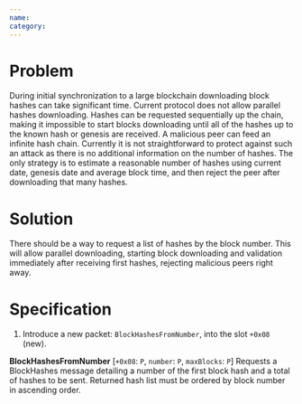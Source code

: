 ```yaml
---
name: 
category: 
---
```


# Problem

During initial synchronization to a large blockchain downloading block hashes can take significant time. Current protocol does not allow parallel hashes downloading. Hashes can be requested sequentially up the chain, making it impossible to start blocks downloading until all of the hashes up to the known hash or genesis are received. A malicious peer can feed an infinite hash chain. Currently it is not straightforward to protect against such an attack as there is no additional information on the number of hashes. The only strategy is to estimate a reasonable number of hashes using current date, genesis date and average block time, and then reject the peer after downloading that many hashes.

# Solution

There should be a way to request a list of hashes by the block number. This will allow parallel downloading, starting block downloading and validation immediately after receiving first hashes, rejecting malicious peers right away. 

# Specification

1.  Introduce a new packet: `BlockHashesFromNumber`, into the slot `+0x08` (new).

**BlockHashesFromNumber**
[`+0x08`: `P`, `number`: `P`, `maxBlocks`: `P`]
Requests a BlockHashes message detailing a number of the first block hash and a total of hashes to be sent. Returned hash list must be ordered by block number in ascending order.
